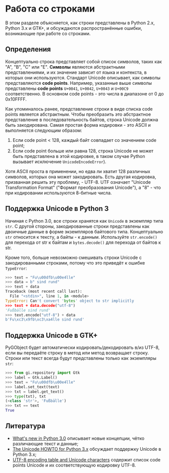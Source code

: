 # Работа со строками

В этом разделе объясняется, как строки представлены в Python 2.x, Python 3.x и GTK+, и обсуждаются распространённые ошибки, возникающие при работе со строками.

## Определения

Концептуально строка представляет собой список символов, таких как "А", "B", "C" или "E". **Символы** являются абстрактными представлениями, и их значение зависит от языка и контекста, в которых они используются. Стандарт Unicode описывает, как символы представляются **code points**. Например, указанные выше символы представлены **code points** `U+0041`, `U+0042`, `U+0043` и `U+00C9` соответственно. В основном code points - это числа в диапазоне от 0 до 0x10FFFF.

Как упоминалось ранее, представление строки в виде списка code points является абстрактным. Чтобы преобразить это абстрактное представление в последовательность байтов, строка Unicode должна быть закодирована. Самая простая форма кодировки - это ASCII и выполняется следующим образом:

1. Если code point < 128, каждый байт совпадает со значением code point;
2. Если code point больше или равна 128, строка Unicode не может быть представлена в этой кодировке, в таком случае Python вызывает исключение `UnicodeEncodeError`).

Хотя ASCII проста в применении, но едва ли хватит 128 различных символов, которых она может закодировать. Есть другая кодировка, призванная решить эту проблему, - UTF-8. UTF означает "Unicode Transformation Format" ("Формат преобразования Unicode"), а "8" - что при кодировании используются 8-битные числа.

## Поддержка Unicode в Python 3

Начиная с Python 3.0, все строки хранятся как `Unicode` в экземпляр типа `str`. С другой стороны, закодированные строки представлены как двоичные данные в форме экземпляров байтового типа. Концептуально `str` относится к тексту, а байты - к данным. Используйте `str.encode()` для перехода от str к байтам и `bytes.decode()` для перехода от байтов к str.

Кроме того, больше невозможно смешивать строки Unicode с закодированными строками, потому что это приведёт к ошибке `TypeError`:

```python
>>> text = "Fu\u00dfb\u00e4lle"
>>> data = b" sind rund"
>>> text + data
Traceback (most recent call last):
  File "<stdin>", line 1, in <module>
TypeError: Can't convert 'bytes' object to str implicitly
>>> text + data.decode("utf-8")
'Fußbälle sind rund'
>>> text.encode("utf-8") + data
b'Fu\xc3\x9fb\xc3\xa4lle sind rund'
```

## Поддержка Unicode в GTK+

PyGObject будет автоматически кодировать/декодировать в/из UTF-8, если вы передаёте строку в метод или метод возвращает строку. Строки или текст всегда будут представлены только как экземпляры `str`:

```python
>>> from gi.repository import Gtk
>>> label = Gtk.Label()
>>> text = "Fu\u00dfb\u00e4lle"
>>> label.set_text(text)
>>> txt = label.get_text()
>>> type(txt), txt
(<class 'str'>, 'Fußbälle')
>>> txt == text
True
```

## Литература

- [What's new in Python 3.0](https://docs.python.org/3/whatsnew/3.0.html#text-vs-data-instead-of-unicode-vs-8-bit) описывает новые концепции, чётко различающие текст и данные;
- [The Unicode HOWTO for Python 3.x](https://docs.python.org/dev/howto/unicode.html) обсуждает поддержку Unicode в Python 3.x;
- [UTF-8 encoding table and Unicode characters](https://www.utf8-chartable.de/) содержит список code points Unicode и их соответствующую кодировку UTF-8.
